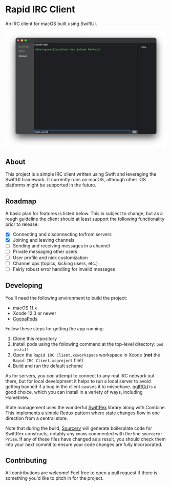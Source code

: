 # Rapid IRC Client

An IRC client for macOS built using SwiftUI.

![](screenshot.png)

## About

This project is a simple IRC client written using Swift and leveraging the SwiftUI framework. It currently runs on macOS, 
although other iOS platforms might be supported in the future.

## Roadmap

A basic plan for features is listed below. This is subject to change, but as a rough guideline the client should at least
support the following functionality prior to release:

- [X] Connecting and disconnecting to/from servers
- [X] Joining and leaving channels
- [ ] Sending and receiving messages in a channel
- [ ] Private messaging other users
- [ ] User profile and nick customization
- [ ] Channel ops (topics, kicking users, etc.)
- [ ] Fairly robust error handling for invalid messages

## Developing

You'll need the following environment to build the project:
* macOS 11.x
* Xcode 12.3 or newer
* [CocoaPods](https://cocoapods.org/)

Follow these steps for getting the app running:
1. Clone this repository
2. Install pods using the following command at the top-level directory: `pod install`
3. Open the `Rapid IRC Client.xcworkspace` workspace in Xcode (**not** the `Rapid IRC Client.xcproject` file!)
4. Build and run the default scheme

As for servers, you _can_ attempt to connect to any real IRC network out there, but for local development it helps to run
a local server to avoid getting banned if a bug in the client causes it to misbehave. [ngIRCd](https://ngircd.barton.de/) is a 
good choice, which you can install in a variety of ways, including Homebrew.

State management uses the wonderful [SwiftRex](https://github.com/SwiftRex/SwiftRex) library along with Combine. This
implements a simple Redux pattern where state changes flow in one direction from a central store.

Note that during the build, [Sourcery](https://github.com/krzysztofzablocki/Sourcery) will generate boilerplate code for SwiftRex
constructs, notably any `enum`s commented with the line `sourcery: Prism`. If any of these files have changed as a result, you
should check them into your next commit to ensure your code changes are fully incorporated.

## Contributing

All contributions are welcome! Feel free to open a pull request if there is something you'd like to pitch in for the project. 
